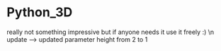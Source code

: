 # Python_3D
really not something impressive but if anyone needs it use it freely :) \n
update --> updated parameter height from 2 to 1
